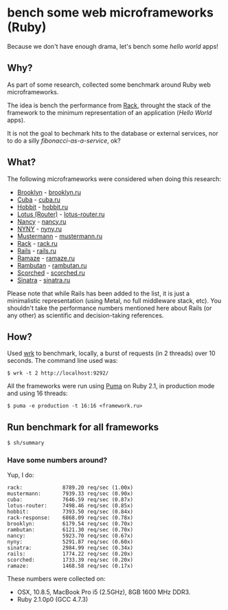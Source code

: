 # bench some web microframeworks (Ruby)

Because we don't have enough drama, let's bench some *hello world* apps!

## Why?

As part of some research, collected some benchmark around Ruby web
microframeworks.

The idea is bench the performance from [Rack](https://github.com/rack/rack),
throught the stack of the framework to the minimum representation of an
application (*Hello World* apps).

It is not the goal to bechmark hits to the database or external services,
nor to do a silly *fibonacci-as-a-service*, ok?

## What?

The following microframeworks were considered when doing this research:

- [Brooklyn](https://github.com/luislavena/brooklyn) - [brooklyn.ru](brooklyn.ru)
- [Cuba](https://github.com/soveran/cuba) - [cuba.ru](cuba.ru)
- [Hobbit](https://github.com/patriciomacadden/hobbit) - [hobbit.ru](hobbit.ru)
- [Lotus (Router)](https://github.com/lotus/router) - [lotus-router.ru](lotus-router.ru)
- [Nancy](https://github.com/heapsource/nancy) - [nancy.ru](nancy.ru)
- [NYNY](https://github.com/alisnic/nyny) - [nyny.ru](nyny.ru)
- [Mustermann](https://github.com/rkh/mustermann) - [mustermann.ru](mustermann.ru)
- [Rack](https://github.com/rack/rack) - [rack.ru](rack.ru)
- [Rails](https://github.com/rails/rails) - [rails.ru](rails.ru)
- [Ramaze](https://github.com/Ramaze/ramaze) - [ramaze.ru](ramaze.ru)
- [Rambutan](https://github.com/NewRosies/rambutan) - [rambutan.ru](rambutan.ru)
- [Scorched](https://github.com/Wardrop/Scorched) - [scorched.ru](scorched.ru)
- [Sinatra](https://github.com/sinatra/sinatra) - [sinatra.ru](sinatra.ru)

Please note that while Rails has been added to the list, it is just a
minimalistic representation (using Metal, no full middleware stack, etc). You
shouldn't take the performance numbers mentioned here about Rails (or any
other) as scientific and decision-taking references.

## How?

Used [wrk](https://github.com/wg/wrk) to benchmark, locally, a burst of
requests (in 2 threads) over 10 seconds. The command line used was:

```console
$ wrk -t 2 http://localhost:9292/
```

All the frameworks were run using [Puma](https://github.com/puma/puma) on
Ruby 2.1, in production mode and using 16 threads:

```console
$ puma -e production -t 16:16 <framework.ru>
```

## Run benchmark for all frameworks
    $ sh/summary


### Have some numbers around?

Yup, I do:

```
rack:             8789.20 req/sec (1.00x)
mustermann:       7939.33 req/sec (0.90x)
cuba:             7646.59 req/sec (0.87x)
lotus-router:     7498.46 req/sec (0.85x)
hobbit:           7393.50 req/sec (0.84x)
rack-response:    6868.09 req/sec (0.78x)
brooklyn:         6179.54 req/sec (0.70x)
rambutan:         6121.30 req/sec (0.70x)
nancy:            5923.70 req/sec (0.67x)
nyny:             5291.87 req/sec (0.60x)
sinatra:          2984.99 req/sec (0.34x)
rails:            1774.22 req/sec (0.20x)
scorched:         1733.39 req/sec (0.20x)
ramaze:           1468.58 req/sec (0.17x)
```

These numbers were collected on:

- OSX, 10.8.5, MacBook Pro i5 (2.5GHz), 8GB 1600 MHz DDR3.
- Ruby 2.1.0p0 (GCC 4.7.3)
